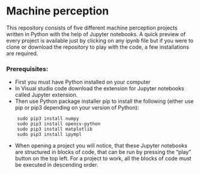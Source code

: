 # Machine perception


This repository consists of five different machine perception projects written in Python with the help of Jupyter notebooks. A quick preview of every project is available just by clicking on any ipynb file but if you were to clone or download the repository to play with the code, a few installations are required.
 
### Prerequisites:
- First you must have Python installed on your computer
- In Visual studio code download the extension for Jupyter notebooks called Jupyter extension.
- Then use Python package installer pip to install the following (either use pip or pip3 depending on your version of Python):
```
    sudo pip3 install numpy
    sudo pip3 install opencv-python
    sudo pip3 install matplotlib
    sudo pip3 install ipympl
```

-  When opening a project you will notice, that these Jupyter notebooks are structured in blocks of code, that can be run by pressing the “play” button on the top left. For a project to work, all the blocks of code must be executed in descending order. 

